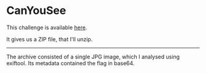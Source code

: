 # CanYouSee

This challenge is available [here](https://play.picoctf.org/practice/challenge/408?category=4&page=1&solved=1).

It gives us a ZIP file, that I'll unzip.

---

The archive consisted of a single JPG image, which I analysed using exiftool. Its metadata contained the flag in base64.
